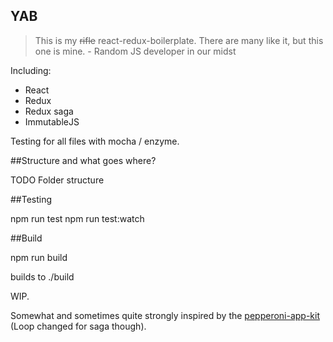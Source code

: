 ## YAB

> This is my ~~rifle~~ react-redux-boilerplate. There are many like it, but this one is mine. - Random JS developer in our midst

Including:

- React
- Redux
- Redux saga
- ImmutableJS

Testing for all files with mocha / enzyme.

##Structure and what goes where?

TODO Folder structure

##Testing

npm run test
npm run test:watch

##Build

npm run build

builds to ./build

WIP.


Somewhat and sometimes quite strongly inspired by the [pepperoni-app-kit](https://github.com/futurice/pepperoni-app-kit) (Loop changed for saga though).
